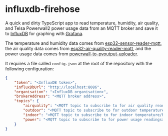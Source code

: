 # influxdb-firehose
A quick and dirty TypeScript app to read temperature, humidity, air quality, and Telsa Powerwall2 power usage data from an MQTT broker and save it to [InfluxDB](https://www.influxdata.com/downloads/) for graphing with [Grafana](https://grafana.com).

The temperature and humidity data comes from [esp32-sensor-reader-mqtt](https://github.com/VirtualWolf/esp32-sensor-reader-mqtt), the air quality data comes from [esp32-air-quality-reader-mqtt](https://github.com/VirtualWolf/esp32-air-quality-reader-mqtt), and the power usage data comes from [powerwall-to-pvoutput-uploader](https://github.com/VirtualWolf/powerwall-to-pvoutput-uploader).

It requires a file called `config.json` at the root of the repository with the following configuration:

```json
{
    "token": "<InfluxDB token>",
    "influxDbUrl": "http://localhost:8086",
    "organisation": "<InfluxDB organisation>",
    "brokerAddress": "<MQTT broker address>",
    "topics": {
        "airquality": "<MQTT topic to subscribe to for air quality readings>",
        "outdoor": "<MQTT topic to subscribe to for outdoor temperature/humidity readings>",
        "indoor": "<MQTT topic to subscribe to for indoor temperature/humidity readings>",
        "power": "<MQTT topic to subscribe to for power usage readings>"
    }
}
```
